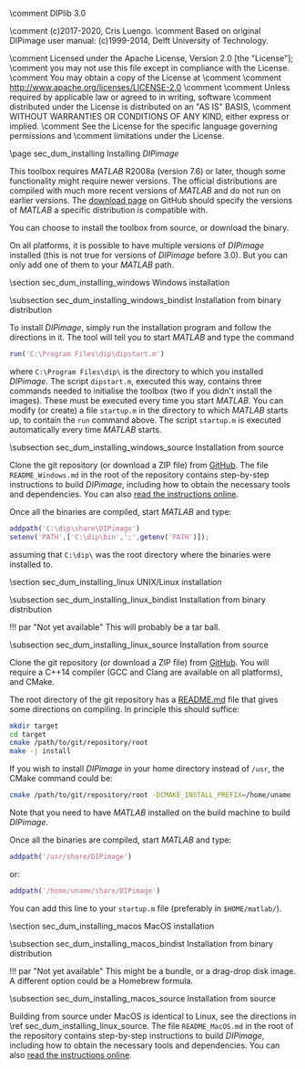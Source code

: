\comment DIPlib 3.0

\comment (c)2017-2020, Cris Luengo.
\comment Based on original DIPimage user manual: (c)1999-2014, Delft University of Technology.

\comment Licensed under the Apache License, Version 2.0 [the "License"];
\comment you may not use this file except in compliance with the License.
\comment You may obtain a copy of the License at
\comment
\comment    http://www.apache.org/licenses/LICENSE-2.0
\comment
\comment Unless required by applicable law or agreed to in writing, software
\comment distributed under the License is distributed on an "AS IS" BASIS,
\comment WITHOUT WARRANTIES OR CONDITIONS OF ANY KIND, either express or implied.
\comment See the License for the specific language governing permissions and
\comment limitations under the License.


\page sec_dum_installing Installing *DIPimage*

This toolbox requires *MATLAB* R2008a (version 7.6) or later, though some functionality
might require newer versions. The official distributions are compiled with much more
recent versions of *MATLAB* and do not run on earlier versions.
The [download page](https://github.com/DIPlib/diplib/releases) on GitHub
should specify the versions of *MATLAB* a specific distribution is compatible
with.

You can choose to install the toolbox from source, or download the binary.

On all platforms, it is possible to have multiple versions of *DIPimage* installed
(this is not true for versions of *DIPimage* before 3.0).
But you can only add one of them to your *MATLAB* path.

\section sec_dum_installing_windows Windows installation

\subsection sec_dum_installing_windows_bindist Installation from binary distribution

To install *DIPimage*, simply run the installation program and follow the
directions in it. The tool will tell you to start *MATLAB* and type the
command

```matlab
run('C:\Program Files\dip\dipstart.m')
```

where `C:\Program Files\dip\` is the directory to which you installed
*DIPimage*. The script `dipstart.m`, executed this way, contains three
commands needed to initialise the toolbox (two if you didn't install the
images). These must be executed every time you start *MATLAB*. You can
modify (or create) a file `startup.m` in the directory to which *MATLAB*
starts up, to contain the `run` command above. The script `startup.m` is
executed automatically every time *MATLAB* starts.

\subsection sec_dum_installing_windows_source Installation from source

Clone the git repository (or download a ZIP file) from
[GitHub](https://github.com/DIPlib/diplib). The file `README_Windows.md`
in the root of the repository contains step-by-step instructions to
build *DIPimage*, including how to obtain the necessary tools and
dependencies. You can also
[read the instructions online](https://github.com/DIPlib/diplib/blob/master/README_Windows.md).

Once all the binaries are compiled, start *MATLAB* and type:

```matlab
addpath('C:\dip\share\DIPimage')
setenv('PATH',['C:\dip\bin',';',getenv('PATH')]);
```

assuming that `C:\dip\` was the root directory where the binaries were installed
to.

\section sec_dum_installing_linux UNIX/Linux installation

\subsection sec_dum_installing_linux_bindist Installation from binary distribution

!!! par "Not yet available"
    This will probably be a tar ball.

\subsection sec_dum_installing_linux_source Installation from source

Clone the git repository (or download a ZIP file) from
[GitHub](https://github.com/DIPlib/diplib). You will require a C++14
compiler (GCC and Clang are available on all platforms), and CMake.

The root directory of the git repository has a
[README.md](https://github.com/DIPlib/diplib/blob/master/README.md) file
that gives some directions on compiling. In principle this should suffice:

```bash
mkdir target
cd target
cmake /path/to/git/repository/root
make -j install
```

If you wish to install *DIPimage* in your home directory instead of `/usr`,
the CMake command could be:
```bash
cmake /path/to/git/repository/root -DCMAKE_INSTALL_PREFIX=/home/uname
```

Note that you need to have *MATLAB* installed on the build machine to build *DIPimage*.

Once all the binaries are compiled, start *MATLAB* and type:

```matlab
addpath('/usr/share/DIPimage')
```

or:

```matlab
addpath('/home/uname/share/DIPimage')
```

You can add this line to your `startup.m` file (preferably in `$HOME/matlab/`).

\section sec_dum_installing_macos MacOS installation

\subsection sec_dum_installing_macos_bindist Installation from binary distribution

!!! par "Not yet available"
    This might be a bundle, or a drag-drop disk image. A different option could be a Homebrew formula.

\subsection sec_dum_installing_macos_source Installation from source

Building from source under MacOS is identical to Linux, see the directions
in \ref sec_dum_installing_linux_source. The file `README_MacOS.md` in the root of the repository
contains step-by-step instructions to build *DIPimage*, including how to obtain
the necessary tools and dependencies. You can also
[read the instructions online](https://github.com/DIPlib/diplib/blob/master/README_MacOS.md).
